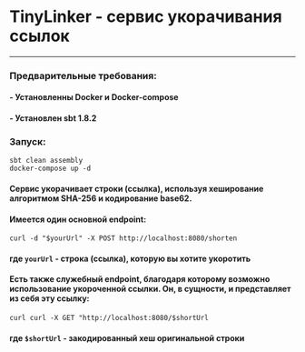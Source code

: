 # TinyLinker - сервис укорачивания ссылок
<hr>

### Предварительные требования:
#### - Установленны Docker и Docker-compose
#### - Установлен sbt 1.8.2

### Запуск:

```shell
sbt clean assembly
docker-compose up -d
```

#### Сервис укорачивает строки (ссылка), используя хеширование алгоритмом SHA-256 и кодирование base62.

#### Имеется один основной endpoint:
```
curl -d "$yourUrl" -X POST http://localhost:8080/shorten
```
#### где `yourUrl` - строка (ссылка), которую вы хотите укоротить

#### Есть также служебный endpoint, благодаря которому возможно использование укороченной ссылки. Он, в сущности, и представляет из себя эту ссылку:
```
curl curl -X GET "http://localhost:8080/$shortUrl
```
#### где `$shortUrl` - закодированный хеш оригинальной строки

